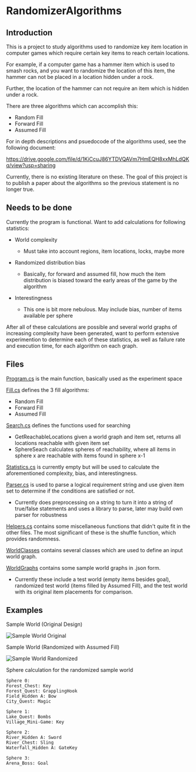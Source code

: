 # RandomizerAlgorithms

## Introduction

This is a project to study algorithms used to randomize key item location in computer games which require certain key items to reach certain locations.

For example, if a computer game has a hammer item which is used to smash rocks, and you want to randomize the location of this item, the hammer can not be placed in a location hidden under a rock.

Further, the location of the hammer can not require an item which is hidden under a rock.

There are three algorithms which can accomplish this:
* Random Fill
* Forward Fill
* Assumed Fill

For in depth descriptions and psuedocode of the algorithms used, see the following document:

https://drive.google.com/file/d/1KiCcuJ86YTDVQAVm7HmEQH8xxMhLdQKq/view?usp=sharing

Currently, there is no existing literature on these. The goal of this project is to publish a paper about the algorithms so the previous statement is no longer true.

## Needs to be done

Currently the program is functional. Want to add calculations for following statistics:

* World complexity
    * Must take into account regions, item locations, locks, maybe more

* Randomized distribution bias
    * Basically, for forward and assumed fill, how much the item distribution is biased toward the early areas of the game by the algorithm
    
* Interestingness
    * This one is bit more nebulous. May include bias, number of items available per sphere
    
After all of these calculations are possible and several world graphs of increasing complexity have been generated, want to perform extensive experimention to determine each of these statistics, as well as failure rate and execution time, for each algorithm on each graph.
    
## Files

[Program.cs](Program.cs) is the main function, basically used as the experiment space

[Fill.cs](Fill.cs) defines the 3 fill algorithms: 
* Random Fill
* Forward Fill
* Assumed Fill

[Search.cs](Search.cs) defines the functions used for searching
* GetReachableLocations given a world graph and item set, returns all locations reachable with given item set
* SphereSeach calculates spheres of reachability, where all items in sphere x are reachable with items found in sphere x-1

[Statistics.cs](Statistics.cs) is currently empty but will be used to calculate the aforementioned complexity, bias, and interestingness.

[Parser.cs](Parser.cs) is used to parse a logical requirement string and use given item set to determine if the conditions are satisfied or not.
* Currently does preprocessing on a string to turn it into a string of true/false statements and uses a library to parse, later may build own parser for robustness

[Helpers.cs](Helpers.cs) contains some miscellaneous functions that didn't quite fit in the other files. The most significant of these is the shuffle function, which provides randomness.

[WorldClasses](WorldClasses) contains several classes which are used to define an input world graph.

[WorldGraphs](WorldGraphs) contains some sample world graphs in .json form.
* Currently these include a test world (empty items besides goal), randomized test world (items filled by Assumed Fill), and the test world with its original item placements for comparison.

## Examples

Sample World (Original Design)

![Sample World Original](https://i.imgur.com/mX2Kh0G.png)
    
Sample World (Randomized with Assumed Fill)

![Sample World Randomized](https://i.imgur.com/sL4CQvi.png)

Sphere calculation for the randomized sample world
```
Sphere 0:
Forest_Chest: Key
Forest_Quest: GrapplingHook
Field_Hidden A: Bow
City_Quest: Magic

Sphere 1:
Lake_Quest: Bombs
Village_Mini-Game: Key

Sphere 2:
River_Hidden A: Sword
River_Chest: Sling
Waterfall_Hidden A: GateKey

Sphere 3:
Arena_Boss: Goal
```
